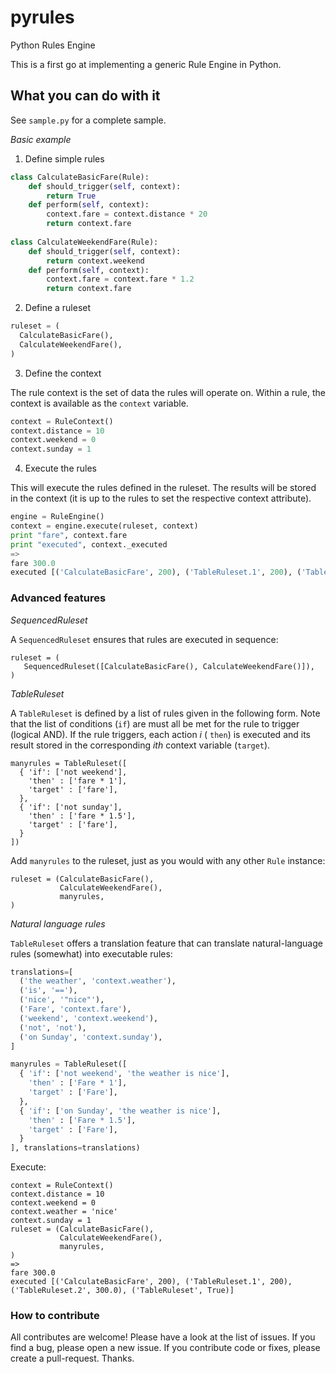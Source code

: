 pyrules
=======

Python Rules Engine

This is a first go at implementing a generic Rule Engine in Python.

What you can do with it
-----------------------

See `sample.py` for a complete sample.

*Basic example*

1. Define simple rules

``` python
class CalculateBasicFare(Rule):
    def should_trigger(self, context):
        return True
    def perform(self, context):
        context.fare = context.distance * 20
        return context.fare
        
class CalculateWeekendFare(Rule):
    def should_trigger(self, context):
        return context.weekend 
    def perform(self, context):
        context.fare = context.fare * 1.2
        return context.fare 
```

2. Define a ruleset

``` python
ruleset = (
  CalculateBasicFare(),
  CalculateWeekendFare(),
)
```

3. Define the context

The rule context is the set of data the rules will operate on. Within a rule, the context is available as the `context` variable.

``` python
context = RuleContext()
context.distance = 10
context.weekend = 0
context.sunday = 1
```

4. Execute the rules

This will execute the rules defined in the ruleset. The results will be stored in the context (it is up to the rules to set the respective context attribute).

``` python
engine = RuleEngine()
context = engine.execute(ruleset, context)
print "fare", context.fare
print "executed", context._executed
=>
fare 300.0
executed [('CalculateBasicFare', 200), ('TableRuleset.1', 200), ('TableRuleset.2', 300.0), ('TableRuleset', True)]
```

### Advanced features

*SequencedRuleset*

A `SequencedRuleset` ensures that rules are executed in sequence:

```
ruleset = (
   SequencedRuleset([CalculateBasicFare(), CalculateWeekendFare()]),
)
```

*TableRuleset*

A `TableRuleset`  is defined by a list of rules given in the following form. Note that the list of conditions (`if`) are
must all be met for the rule to trigger (logical AND). If the rule triggers, each action _i_ ( `then`) is executed and
its result stored in the corresponding _ith_ context variable (`target`).

```
manyrules = TableRuleset([
  { 'if': ['not weekend'],
    'then' : ['fare * 1'],
    'target' : ['fare'],
  },
  { 'if': ['not sunday'],
    'then' : ['fare * 1.5'],
    'target' : ['fare'],
  }
])
```

Add `manyrules` to the ruleset, just as you would with any other `Rule` instance:

```
ruleset = (CalculateBasicFare(),
           CalculateWeekendFare(),
           manyrules,
)
```

*Natural language rules*

`TableRuleset` offers a translation feature that can translate natural-language rules (somewhat) into executable rules:

``` python
translations=[
  ('the weather', 'context.weather'),
  ('is', '=='),
  ('nice', '"nice"'),
  ('Fare', 'context.fare'),
  ('weekend', 'context.weekend'),  
  ('not', 'not'),
  ('on Sunday', 'context.sunday'),
]

manyrules = TableRuleset([
  { 'if': ['not weekend', 'the weather is nice'],
    'then' : ['Fare * 1'],
    'target' : ['Fare'],
  },
  { 'if': ['on Sunday', 'the weather is nice'],
    'then' : ['Fare * 1.5'],
    'target' : ['Fare'],
  }
], translations=translations)
```

Execute:

```
context = RuleContext()
context.distance = 10
context.weekend = 0
context.weather = 'nice'
context.sunday = 1
ruleset = (CalculateBasicFare(),
           CalculateWeekendFare(),
           manyrules,
)
=> 
fare 300.0
executed [('CalculateBasicFare', 200), ('TableRuleset.1', 200), ('TableRuleset.2', 300.0), ('TableRuleset', True)]
```

### How to contribute

All contributes are welcome! Please have a look at the list of issues. If you find a bug, please open a new issue. 
If you contribute code or fixes, please create a pull-request. Thanks.
